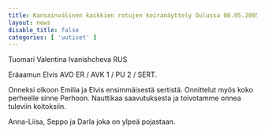 ```yaml
---
title: Kansainvälinen kaikkien rotujen koiranäyttely Oulussa 08.05.2005
layout: news
disable_title: false
categories: [ 'uutiset' ]
---
```


Tuomari Valentina Ivanishcheva RUS

Eräaamun Elvis AVO ER / AVK 1 / PU 2 / SERT.

Onneksi olkoon  Emilia ja Elvis ensimmäisestä sertistä.
Onnittelut myös koko perheelle sinne Perhoon.
Nauttikaa saavutuksesta ja toivotamme onnea tuleviin koitoksiin.

Anna-Liisa, Seppo ja Darla joka on ylpeä pojastaan.